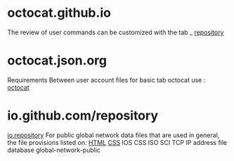 # octocat.github.io
The review of user commands can be customized with 
the tab _ [repository](https://github.com/repository)
# octocat.json.org
Requirements Between user account files for basic tab octocat 
use : [octocat](https://git.guthub.com/octocat)
# io.github.com/repository
[io.repository](https://repository.github.com/io)
For public global network data files that are used in general, the file provisions listed on: 
[HTML](https://en.wikipedia.org/Wiki/HTML)
[CSS](https://wiki.github.com/CSS)
IOS CSS ISO SCI TCP IP address file database global-network-public
